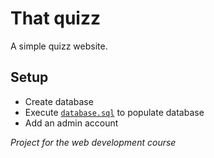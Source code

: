 # That quizz

A simple quizz website.

## Setup

- Create database
- Execute [`database.sql`](database.sql) to populate database
- Add an admin account

_Project for the web development course_
